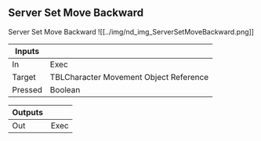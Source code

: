 ## Server Set Move Backward
Server Set Move Backward
![[../img/nd_img_ServerSetMoveBackward.png]]

|Inputs||
|--|--|
| In | Exec |
| Target | TBLCharacter Movement Object Reference |
| Pressed | Boolean |

|Outputs||
|--|--|
| Out | Exec |
